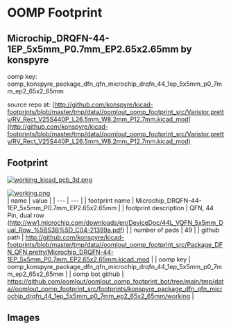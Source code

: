 # OOMP Footprint  
## Microchip_DRQFN-44-1EP_5x5mm_P0.7mm_EP2.65x2.65mm  by konspyre  
  
oomp key: oomp_konspyre_package_dfn_qfn_microchip_drqfn_44_1ep_5x5mm_p0_7mm_ep2_65x2_65mm  
  
source repo at: [http://github.com/konspyre/kicad-footprints/blob/master/tmp/data//oomlout_oomp_footprint_src/Varistor.pretty/RV_Rect_V25S440P_L26.5mm_W8.2mm_P12.7mm.kicad_mod](http://github.com/konspyre/kicad-footprints/blob/master/tmp/data//oomlout_oomp_footprint_src/Varistor.pretty/RV_Rect_V25S440P_L26.5mm_W8.2mm_P12.7mm.kicad_mod)  
## Footprint  
  
[![working_kicad_pcb_3d.png](working_kicad_pcb_3d_600.png)](working_kicad_pcb_3d.png)  
  
[![working.png](working_600.png)](working.png)  
| name | value | 
| --- | --- | 
| footprint name | Microchip_DRQFN-44-1EP_5x5mm_P0.7mm_EP2.65x2.65mm | 
| footprint description | QFN, 44 Pin, dual row (http://ww1.microchip.com/downloads/en/DeviceDoc/44L_VQFN_5x5mm_Dual_Row_%5BS3B%5D_C04-21399a.pdf) | 
| number of pads | 49 | 
| github path | http://github.com/konspyre/kicad-footprints/blob/master/tmp/data//oomlout_oomp_footprint_src/Package_DFN_QFN.pretty/Microchip_DRQFN-44-1EP_5x5mm_P0.7mm_EP2.65x2.65mm.kicad_mod | 
| oomp key | oomp_konspyre_package_dfn_qfn_microchip_drqfn_44_1ep_5x5mm_p0_7mm_ep2_65x2_65mm | 
| oomp bot github | https://github.com/oomlout/oomlout_oomp_footprint_bot/tree/main/tmp/data//oomlout_oomp_footprint_src/footprints/konspyre_package_dfn_qfn_microchip_drqfn_44_1ep_5x5mm_p0_7mm_ep2_65x2_65mm/working | 
## Images  
